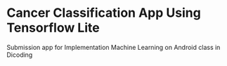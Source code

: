 # Cancer Classification App Using Tensorflow Lite
Submission app for Implementation Machine Learning on Android class in Dicoding
